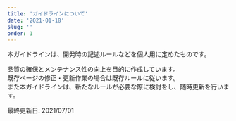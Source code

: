 ```yaml
---
title: 'ガイドラインについて'
date: '2021-01-18'
slug: ''
order: 1
---
```


本ガイドラインは、開発時の記述ルールなどを個人用に定めたものです。

品質の確保とメンテナンス性の向上を目的に作成しています。  
既存ページの修正・更新作業の場合は既存ルールに従います。  
また本ガイドラインは、新たなルールが必要な際に検討をし、随時更新を行います。

最終更新日: 2021/07/01
